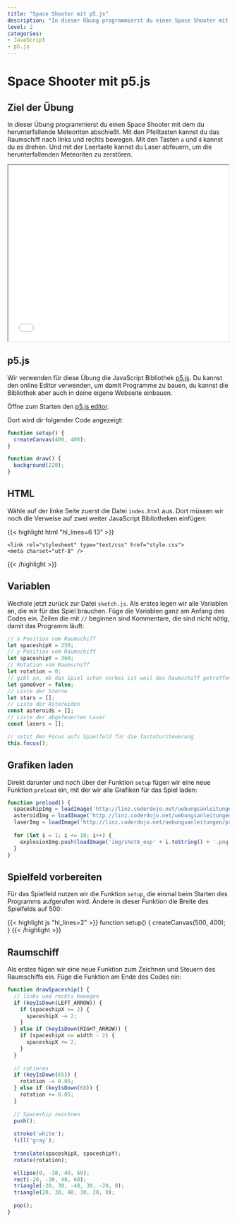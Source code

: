 ```yaml
---
title: "Space Shooter mit p5.js"
description: "In dieser Übung programmierst du einen Space Shooter mit dem du herunterfallende Meteoriten abschießt."
level: 2
categories:
- JavaScript
- p5.js
---
```


# Space Shooter mit p5.js

## Ziel der Übung

In dieser Übung programmierst du einen Space Shooter mit dem du herunterfallende Meteoriten abschießt. Mit den Pfeiltasten kannst du das Raumschiff nach links und rechts bewegen. Mit den Tasten `a` und `d` kannst du es drehen. Und mit der Leertaste kannst du Laser abfeuern, um die herunterfallenden Meteoriten zu zerstören.

<iframe src="source/index.html" width="500" height="400" style="max-width: 100%" class="inline-game"></iframe>

## p5.js

Wir verwenden für diese Übung die JavaScript Bibliothek [p5.js](https://p5js.org/). Du kannst den online Editor verwenden, um damit Programme zu bauen, du kannst die Bibliothek aber auch in deine eigene Webseite einbauen.

Öffne zum Starten den [p5.js editor](https://editor.p5js.org/).

Dort wird dir folgender Code angezeigt:

```js
function setup() {
  createCanvas(400, 400);
}

function draw() {
  background(220);
}
```

## HTML

Wähle auf der linke Seite zuerst die Datei `index.html` aus. Dort müssen wir noch die Verweise auf zwei weiter JavaScript Bibliotheken einfügen:

{{< highlight html "hl_lines=6 13" >}}
<!DOCTYPE html>
<html lang="en">
  <head>
    <script src="https://cdnjs.cloudflare.com/ajax/libs/p5.js/1.1.9/p5.js"></script>
    <script src="https://cdnjs.cloudflare.com/ajax/libs/p5.js/1.1.9/addons/p5.sound.min.js"></script>
    <script src="https://unpkg.com/p5.collide2d"></script>   
    
    <link rel="stylesheet" type="text/css" href="style.css">
    <meta charset="utf-8" />
  </head>

  <body>
    <script src="http://linz.coderdojo.net/uebungsanleitungen/programmieren/web/space-shooter-mit-p5js/source/transformer.js"></script>
    <script src="sketch.js"></script>
  </body>
</html>
{{< /highlight >}}

## Variablen

Wechsle jetzt zurück zur Datei `sketch.js`. Als erstes legen wir alle Variablen an, die wir für das Spiel brauchen. Füge die Variablen ganz am Anfang des Codes ein. Zeilen die mit `//` beginnen sind Kommentare, die sind nicht nötig, damit das Programm läuft:

```js
// x Position vom Raumschiff
let spaceshipX = 250;
// y Position vom Raumschiff
let spaceshipY = 360;
// Rotation vom Raumschiff
let rotation = 0;
// gibt an, ob das Spiel schon vorbei ist weil das Raumschiff getroffen wurde
let gameOver = false;
// Liste der Sterne
let stars = [];
// Liste der Asteroiden
const asteroids = [];
// Liste der abgefeuerten Laser
const lasers = [];

// setzt den Focus aufs Spielfeld für die Tastatursteuerung
this.focus();
```

## Grafiken laden

Direkt darunter und noch über der Funktion `setup` fügen wir eine neue Funktion `preload` ein, mit der wir alle Grafiken für das Spiel laden:

```js
function preload() {
  spaceshipImg = loadImage('http://linz.coderdojo.net/uebungsanleitungen/programmieren/web/space-shooter-mit-p5js/source/img/spaceship.png');
  asteroidImg = loadImage('http://linz.coderdojo.net/uebungsanleitungen/programmieren/web/space-shooter-mit-p5js/source/img/asteroid.png');
  laserImg = loadImage('http://linz.coderdojo.net/uebungsanleitungen/programmieren/web/space-shooter-mit-p5js/source/img/shot_0.png');
  
  for (let i = 1; i <= 10; i++) {
    explosionImg.push(loadImage('img/shot6_exp' + i.toString() + '.png'));
  }
}
```

## Spielfeld vorbereiten

Für das Spielfeld nutzen wir die Funktion `setup`, die einmal beim Starten des Programms aufgerufen wird. Ändere in dieser Funktion die Breite des Spielfelds auf 500:

{{< highlight js "hl_lines=2" >}}
function setup() {
  createCanvas(500, 400);
}
{{< /highlight >}}

## Raumschiff

Als erstes fügen wir eine neue Funktion zum Zeichnen und Steuern des Raumschiffs ein. Füge die Funktion am Ende des Codes ein:

```js
function drawSpaceship() {
  // links und rechts bewegen
  if (keyIsDown(LEFT_ARROW)) { 
    if (spaceshipX >= 2) {
      spaceshipX -= 2;
    }
  } else if (keyIsDown(RIGHT_ARROW)) { 
    if (spaceshipX <= width - 2) {
      spaceshipX += 2;
    }
  }
  
  // rotieren
  if (keyIsDown(65)) {
    rotation -= 0.05;
  } else if (keyIsDown(68)) {
    rotation += 0.05;
  }
  
  // Spaceship zeichnen
  push();
  
  stroke('white');
  fill('gray');
  
  translate(spaceshipX, spaceshipY);
  rotate(rotation);

  ellipse(0, -30, 40, 60);
  rect(-20, -30, 40, 60);
  triangle(-20, 30, -40, 30, -20, 0);
  triangle(20, 30, 40, 30, 20, 0);
  
  pop();
}
```

